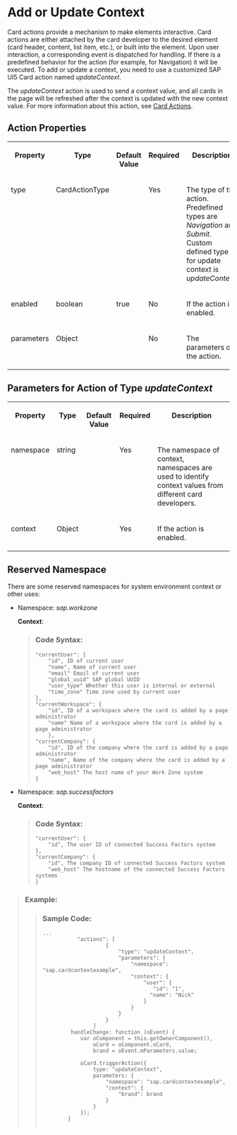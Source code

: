 <!-- loioe69aef3fb6f448d084ce601ebf4555da -->

# Add or Update Context

Card actions provide a mechanism to make elements interactive. Card actions are either attached by the card developer to the desired element \(card header, content, list item, etc.\), or built into the element. Upon user interaction, a corresponding event is dispatched for handling. If there is a predefined behavior for the action \(for example, for Navigation\) it will be executed. To add or update a context, you need to use a customized SAP UI5 Card action named *updateContext*.

The *updateContext* action is used to send a context value, and all cards in the page will be refreshed after the context is updated with the new context value. For more information about this action, see [Card Actions](https://sapui5untested.int.sap.eu2.hana.ondemand.com/test-resources/sap/ui/integration/demokit/cardExplorer/webapp/index.html#/learn/features/cardActions).



<a name="loioe69aef3fb6f448d084ce601ebf4555da__section_f1r_m4k_4sb"/>

## Action Properties


<table>
<tr>
<th valign="top">

Property



</th>
<th valign="top">

Type



</th>
<th valign="top">

Default Value



</th>
<th valign="top">

Required



</th>
<th valign="top">

Description



</th>
</tr>
<tr>
<td valign="top">

type



</td>
<td valign="top">

CardActionType



</td>
<td valign="top">

 



</td>
<td valign="top">

Yes



</td>
<td valign="top">

The type of the action. Predefined types are *Navigation* and *Submit*. Custom defined type for update context is *updateContext*.



</td>
</tr>
<tr>
<td valign="top">

enabled



</td>
<td valign="top">

boolean



</td>
<td valign="top">

true



</td>
<td valign="top">

No



</td>
<td valign="top">

If the action is enabled.



</td>
</tr>
<tr>
<td valign="top">

parameters



</td>
<td valign="top">

Object



</td>
<td valign="top">

 



</td>
<td valign="top">

No



</td>
<td valign="top">

The parameters of the action.



</td>
</tr>
</table>



<a name="loioe69aef3fb6f448d084ce601ebf4555da__section_nxq_bpk_4sb"/>

## Parameters for Action of Type *updateContext*


<table>
<tr>
<th valign="top">

Property



</th>
<th valign="top">

Type



</th>
<th valign="top">

Default Value



</th>
<th valign="top">

Required



</th>
<th valign="top">

Description



</th>
</tr>
<tr>
<td valign="top">

namespace



</td>
<td valign="top">

string



</td>
<td valign="top">

 



</td>
<td valign="top">

Yes



</td>
<td valign="top">

The namespace of context, namespaces are used to identify context values from different card developers.



</td>
</tr>
<tr>
<td valign="top">

context



</td>
<td valign="top">

Object



</td>
<td valign="top">

 



</td>
<td valign="top">

Yes



</td>
<td valign="top">

If the action is enabled.



</td>
</tr>
</table>



<a name="loioe69aef3fb6f448d084ce601ebf4555da__section_cdt_lpk_4sb"/>

## Reserved Namespace

There are some reserved namespaces for system environment context or other uses:

-   Namespace: *sap.workzone*

    **Context**:

    > ### Code Syntax:  
    > ```
    > "currentUser": {
    >     "id", ID of current user
    >     "name", Name of current user
    >     "email" Email of current user
    >     "global_uuid" SAP global UUID
    >     "user_type" Whether this user is internal or external
    >     "time_zone" Time zone used by current user
    > },
    > "currentWorkspace": {
    >     "id", ID of a workspace where the card is added by a page administrator
    >     "name" Name of a workspace where the card is added by a page administrator
    >     },
    > "currentCompany": {
    >     "id", ID of the company where the card is added by a page administrator
    >     "name", Name of the company where the card is added by a page administrator
    >     "web_host" The host name of your Work Zone system
    > }
    > 
    > ```

-   Namespace: *sap.successfactors*

    **Context**:

    > ### Code Syntax:  
    > ```
    > "currentUser": {
    >     "id", The user ID of connected Success Factors system
    > },
    > "currentCompany": {
    >     "id", The company ID of connected Success Factors system
    >     "web_host" The hostname of the connected Success Factors systems
    > }
    > 
    > ```


> ### Example:  
> > ### Sample Code:  
> > ```
> > ...                
> >            "actions": [
> >                     {
> >                         "type": "updateContext",
> >                         "parameters": {
> >                             "namespace": "sap.cardcontextexample",
> >                             "context": {
> >                                 "user": {
> >                                    "id": "1",
> >                                   "name": "Nick"
> >                                 }
> >                             }
> >                         }
> >                     }
> >                 ]
> >          handleChange: function (oEvent) {
> >             var oComponent = this.getOwnerComponent(),
> >                 oCard = oComponent.oCard,
> >                 brand = oEvent.mParameters.value;
> > 
> >             oCard.triggerAction({
> >                 type: "updateContext",
> >                 parameters: {
> >                     "namespace": "sap.cardcontextexample",
> >                     "context": {
> >                         "brand": brand
> >                     }
> >                 }
> >             });
> >         }
> >  
> > 
> > ```

